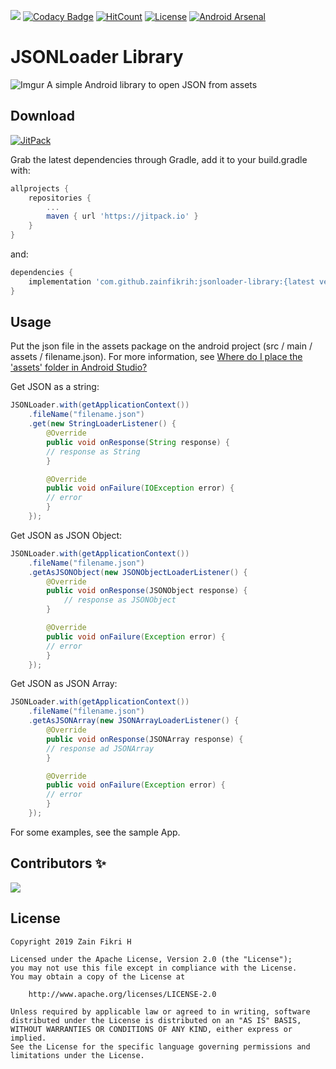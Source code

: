 [![](https://jitpack.io/v/zainfikrih/jsonloader-library.svg)](https://jitpack.io/#zainfikrih/jsonloader-library)
[![Codacy Badge](https://api.codacy.com/project/badge/Grade/ab5f6e4c77a0474280b46883ce17092b)](https://www.codacy.com/manual/zainfikrih/jsonloader-library?utm_source=github.com&amp;utm_medium=referral&amp;utm_content=zainfikrih/jsonloader-library&amp;utm_campaign=Badge_Grade)
[![HitCount](http://hits.dwyl.io/zainfikrih/jsonloader-library.svg)](http://hits.dwyl.io/zainfikrih/jsonloader-library)
[![License](https://img.shields.io/badge/License-Apache%202.0-blue.svg)](https://opensource.org/licenses/Apache-2.0)
[![Android Arsenal](https://img.shields.io/badge/Android%20Arsenal-JSONLoader%20Library-orange.svg?style=flat)](https://android-arsenal.com/details/1/7916)

# JSONLoader Library
![Imgur](https://i.imgur.com/xczU7nd.png)
A simple Android library to open JSON from assets

## Download
[![JitPack](https://img.shields.io/jitpack/v/github/zainfikrih/jsonloader-library?label=Download&logoColor=yellowgreen)](https://jitpack.io/#zainfikrih/jsonloader-library)

Grab the latest dependencies through Gradle, add it to your build.gradle with:
```gradle
allprojects {
	repositories {
		...
		maven { url 'https://jitpack.io' }
	}
}
```
and:

```gradle
dependencies {
    implementation 'com.github.zainfikrih:jsonloader-library:{latest version}'
}
```

## Usage
Put the json file in the assets package on the android project (src / main / assets / filename.json).
For more information, see [Where do I place the 'assets' folder in Android Studio?](https://stackoverflow.com/questions/18302603/where-do-i-place-the-assets-folder-in-android-studio)

Get JSON as a string:
```java
JSONLoader.with(getApplicationContext())
	.fileName("filename.json")
	.get(new StringLoaderListener() {
	    @Override
	    public void onResponse(String response) {
		// response as String
	    }

	    @Override
	    public void onFailure(IOException error) {
		// error
	    }
	});
```

Get JSON as JSON Object:
```java
JSONLoader.with(getApplicationContext())
	.fileName("filename.json")
	.getAsJSONObject(new JSONObjectLoaderListener() {
	    @Override
	    public void onResponse(JSONObject response) {
	    	// response as JSONObject
	    }

	    @Override
	    public void onFailure(Exception error) {
		// error
	    }
	});
```

Get JSON as JSON Array:
```java
JSONLoader.with(getApplicationContext())
	.fileName("filename.json")
	.getAsJSONArray(new JSONArrayLoaderListener() {
	    @Override
	    public void onResponse(JSONArray response) {
		// response ad JSONArray
	    }

	    @Override
	    public void onFailure(Exception error) {
		// error
	    }
	});
```

For some examples, see the sample App.

## Contributors ✨
<a href="https://github.com/zainfikrih/jsonloader-library/graphs/contributors">
  <img src="https://contributors-img.firebaseapp.com/image?repo=zainfikrih/jsonloader-library" />
</a>

## License
```license
Copyright 2019 Zain Fikri H

Licensed under the Apache License, Version 2.0 (the "License");
you may not use this file except in compliance with the License.
You may obtain a copy of the License at

    http://www.apache.org/licenses/LICENSE-2.0
     
Unless required by applicable law or agreed to in writing, software
distributed under the License is distributed on an "AS IS" BASIS,
WITHOUT WARRANTIES OR CONDITIONS OF ANY KIND, either express or implied.
See the License for the specific language governing permissions and
limitations under the License.
```
